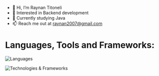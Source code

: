 - 👋 Hi, I’m Raynan Titoneli
- 👀 Interested in Backend development
- 🌱 Currently studying Java
- 📫 Reach me out at raynan2007@gmail.com

[//]: #![Github_Stats](https://github-readme-stats.vercel.app/api?username=tiktoneli&show_icons=true&hide_border=true)

<h1 align="left">Languages, Tools and Frameworks:</h1>

![Languages](https://skillicons.dev/icons?i=html,css,js,ts,git,bootstrap)

![Technologies & Frameworks](https://skillicons.dev/icons?i=react,tailwind,nodejs,figma,postgres,java)
